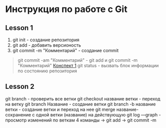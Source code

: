 # Инструкция по работе с Git
## Lesson 1
1. git init - создание репозитория
2. git add - добавить версионость
3. git commit -m "Комментарий" - создание commit
> git commit -am "Комментарий" - git add и git commit -m "Комментарий"
[Конспект 1](https://habr.com/ru/articles/541258/ "Конспект 1")
git status - вызвать блок информации по состоянию репозитория

## Lesson 2
git branch - проверить все ветки
git checkout название ветки - переход на ветку
git branch Название - создание ветки
git branch -b название ветки - создание ветки и переход на нее
git merge название- сохранение с одной ветки (название) на действующую
git log —graph - просмотр изменений по веткам
4 команды -> git add -> git commit -m